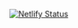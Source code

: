 [![Netlify Status](https://api.netlify.com/api/v1/badges/4e540090-5664-4c21-8cac-d86f832cdd12/deploy-status)](https://app.netlify.com/sites/sdk-org/deploys)
